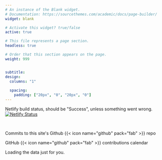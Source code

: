```yaml
---
# An instance of the Blank widget.
# Documentation: https://sourcethemes.com/academic/docs/page-builder/
widget: blank

# Activate this widget? true/false
active: true

# This file represents a page section.
headless: true

# Order that this section appears on the page.
weight: 999


subtitle:
design:
  columns: "1"
  
  spacing:
    padding: ["20px", "0", "20px", "0"]
---
```

Netlify build status, should be "Success", unless something went wrong.
[![Netlify Status](https://api.netlify.com/api/v1/badges/3e5096e3-937e-4885-9aa0-85a3cf1dfefc/deploy-status)](https://app.netlify.com/sites/tonylam/deploys)

<br/>

Commits to this site's Github {{< icon name="github" pack="fab" >}} repo
<div id='commits' data-path='src/io/trivium/extension/'></div>
<script src='https://code.jquery.com/jquery-2.2.1.min.js'></script>
<script>
var path = $('#commits').data('path');
var url = 'https://api.github.com/repos/lamtonylam/starter-academic/commits?path'+path;
$.ajax({type:'GET',
        url:url,
        success: function(data){
    var str="<table class='docutils'><thead><tr><th>message</th><th>date</th><th>author</th><th>link</th></tr></thead><tbody>";
    for(var idx=0;idx<data.length && idx<10;idx++){
      var one = data[idx];
      var d = one.commit.author.date.substr(0,10);
      var t = one.commit.author.date.substr(11,10);
      str+="<tr><td>"+one.commit.message+"</td><td>"
          +d+" "+t+"</td><td>"
          +one.commit.author.name+"</td><td>"
          +"<a href='"+one.html_url+"'>"+one.sha.substr(0,7)+"</a></td></tr>";
    }
    str+="</tbody></table>";
    $('#commits').html(str);
}});
</script>

GitHub {{< icon name="github" pack="fab" >}} contributions calendar
<!-- Include the library. -->
<script
  src="https://unpkg.com/github-calendar@latest/dist/github-calendar.min.js"
></script>

<!-- Optionally, include the theme (if you don't want to struggle to write the CSS) -->
<link
   rel="stylesheet"
   href="https://unpkg.com/github-calendar@latest/dist/github-calendar-responsive.css"
/>

<!-- Prepare a container for your calendar. -->
<div class="calendar">
    <!-- Loading stuff -->
    Loading the data just for you.
</div>

<script>
    GitHubCalendar(".calendar", "your-username");
    // or enable responsive functionality
    GitHubCalendar(".calendar", "lamtonylam", { responsive: true });
</script>